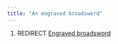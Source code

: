 ```yaml
---
title: "An engraved broadsword"
---
```


1.  REDIRECT [Engraved broadsword](Engraved_broadsword "wikilink")